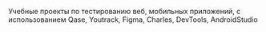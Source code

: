 Учебные проекты по тестированию веб, мобильных приложений, с использованием Qase, Youtrack, Figma, Charles, DevTools, AndroidStudio
